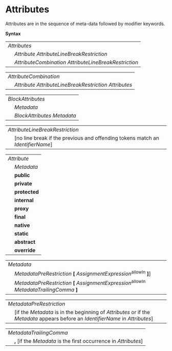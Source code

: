 # Attributes

Attributes are in the sequence of meta-data followed by modifier keywords.

**Syntax**

<table>
    <tr>
        <td colspan="2"><i>Attributes</i></td>
    </tr>
    <tr>
        <td>&nbsp;</td><td><i>Attribute</i> <i>AttributeLineBreakRestriction</i></td>
    </tr>
    <tr>
        <td>&nbsp;</td><td><i>AttributeCombination</i> <i>AttributeLineBreakRestriction</i></td>
    </tr>
</table>

<table>
    <tr>
        <td colspan="2"><i>AttributeCombination</i></td>
    </tr>
    <tr>
        <td>&nbsp;</td><td><i>Attribute</i> <i>AttributeLineBreakRestriction</i> <i>Attributes</i></td>
    </tr>
</table>

<table>
    <tr>
        <td colspan="2"><i>BlockAttributes</i></td>
    </tr>
    <tr>
        <td>&nbsp;</td><td><i>Metadata</i></td>
    </tr>
    <tr>
        <td>&nbsp;</td><td><i>BlockAttributes</i> <i>Metadata</i></td>
    </tr>
</table>

<table>
    <tr>
        <td colspan="2"><i>AttributeLineBreakRestriction</i></td>
    </tr>
    <tr>
        <td>&nbsp;</td><td>[no line break if the previous and offending tokens match an <i>IdentifierName</i>]</td>
    </tr>
</table>

<table>
    <tr>
        <td colspan="2"><i>Attribute</i></td>
    </tr>
    <tr>
        <td>&nbsp;</td><td><i>Metadata</i></td>
    </tr>
    <tr>
        <td>&nbsp;</td><td><b>public</b></td>
    </tr>
    <tr>
        <td>&nbsp;</td><td><b>private</b></td>
    </tr>
    <tr>
        <td>&nbsp;</td><td><b>protected</b></td>
    </tr>
    <tr>
        <td>&nbsp;</td><td><b>internal</b></td>
    </tr>
    <tr>
        <td>&nbsp;</td><td><b>proxy</b></td>
    </tr>
    <tr>
        <td>&nbsp;</td><td><b>final</b></td>
    </tr>
    <tr>
        <td>&nbsp;</td><td><b>native</b></td>
    </tr>
    <tr>
        <td>&nbsp;</td><td><b>static</b></td>
    </tr>
    <tr>
        <td>&nbsp;</td><td><b>abstract</b></td>
    </tr>
    <tr>
        <td>&nbsp;</td><td><b>override</b></td>
    </tr>
</table>

<table>
    <tr>
        <td colspan="2"><i>Metadata</i></td>
    </tr>
    <tr>
        <td>&nbsp;</td><td><i>MetadataPreRestriction</i> <b>&#x5B;</b> <i>AssignmentExpression</i><sup>allowIn</sup> <b>&#x5D;</b>&#x5D;</td>
    </tr>
    <tr>
        <td>&nbsp;</td><td><i>MetadataPreRestriction</i> <b>&#x5B;</b> <i>AssignmentExpression</i><sup>allowIn</sup> <i>MetadataTrailingComma</i> <b>&#x5D;</b></td>
    </tr>
</table>

<table>
    <tr>
        <td colspan="2"><i>MetadataPreRestriction</i></td>
    </tr>
    <tr>
        <td>&nbsp;</td><td>[if the <i>Metadata</i> is in the beginning of <i>Attributes</i> or if the <i>Metadata</i> appears before an <i>IdentifierName</i> in <i>Attributes</i>]</td>
    </tr>
</table>

<table>
    <tr>
        <td colspan="2"><i>MetadataTrailingComma</i></td>
    </tr>
    <tr>
        <td>&nbsp;</td><td><b>,</b> [if the <i>Metadata</i> is the first occurrence in <i>Attributes</i>]</td>
    </tr>
</table>